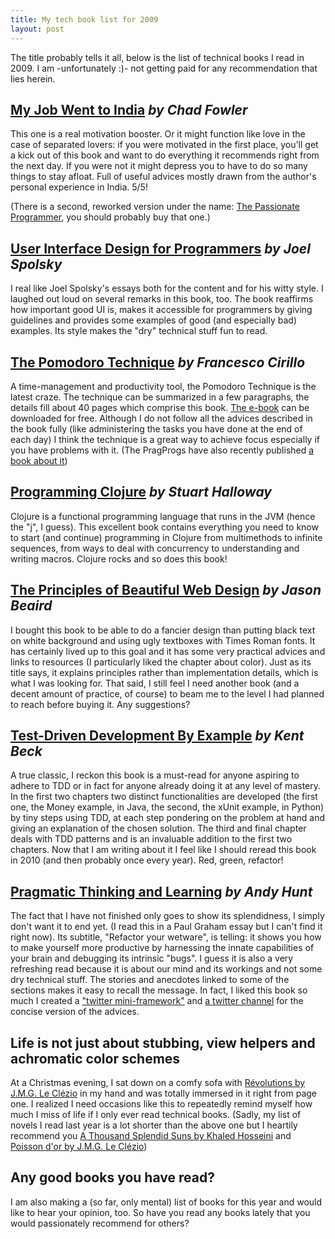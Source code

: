 ```yaml
---
title: My tech book list for 2009
layout: post
---
```


The title probably tells it all, below is the list of technical books I read in 2009. I am -unfortunately :)- not getting paid for any recommendation that lies herein.

## [My Job Went to India][my_job_went_to_india] <span class="author"><em>by Chad Fowler</em></span>

This one is a real motivation booster. Or it might function like love in the case of separated lovers: if you were motivated in the first place, you'll get a kick out of this book and want to do everything it recommends right from the next day. If you were not it might depress you to have to do so many things to stay afloat. Full of useful advices mostly drawn from the author's personal experience in India. 5/5!

(There is a second, reworked version under the name: [The Passionate Programmer][passionate_programmer], you should probably buy that one.)

## [User Interface Design for Programmers][ui_design_for_programmers] <span class="author"><em>by Joel Spolsky</em></span>

I real like Joel Spolsky's essays both for the content and for his witty style. I laughed out loud on several remarks in this book, too. The book reaffirms how important good UI is, makes it accessible for programmers by giving guidelines and provides some examples of good (and especially bad) examples. Its style makes the "dry" technical stuff fun to read.

## [The Pomodoro Technique][the_pomodoro_technique] <span class="author"><em>by Francesco Cirillo</em></span>

A time-management and productivity tool, the Pomodoro Technique is the latest craze. The technique can be summarized in a few paragraphs, the details fill about 40 pages which comprise this book. [The e-book][pomodoro_ebook] can be downloaded for free. Although I do not follow all the advices described in the book fully (like administering the tasks you have done at the end of each day) I think the technique is a great way to achieve focus especially if you have problems with it. (The PragProgs have also recently published [a book about it][pragprogs_pomodoro])

## [Programming Clojure][programming_clojure] <span class="author"><em>by Stuart Halloway</em></span>

Clojure is a functional programming language that runs in the JVM (hence the "j", I guess). This excellent book contains everything you need to know to start (and continue) programming in Clojure from multimethods to infinite sequences, from ways to deal with concurrency to understanding and writing macros. Clojure rocks and so does this book!

## [The Principles of Beautiful Web Design][principles_of_web_design] <span class="author"><em>by Jason Beaird</em></span>

I bought this book to be able to do a fancier design than putting black text on white background and using ugly textboxes with Times Roman fonts. It has certainly lived up to this goal and it has some very practical advices and links to resources (I particularly liked the chapter about color). Just as its title says, it explains principles rather than implementation details, which is what I was looking for. That said, I still feel I need another book (and a decent amount of practice, of course) to beam me to the level I had planned to reach before buying it. Any suggestions?

## [Test-Driven Development By Example][tdd_by_example] <span class="author"><em>by Kent Beck</em></span>

A true classic, I reckon this book is a must-read for anyone aspiring to adhere to TDD or in fact for anyone already doing it at any level of mastery. In the first two chapters two distinct functionalities are developed (the first one, the Money example, in Java, the second, the xUnit example, in Python) by tiny steps using TDD, at each step pondering on the problem at hand and giving an explanation of the chosen solution. The third and final chapter deals with TDD patterns and is an invaluable addition to the first two chapters. Now that I am writing about it I feel like I should reread this book in 2010 (and then probably once every year). Red, green, refactor!

## [Pragmatic Thinking and Learning][pragthinklearn] <span class="author"><em>by Andy Hunt</em></span>

The fact that I have not finished only goes to show its splendidness, I simply don't want it to end yet. (I read this in a Paul Graham essay but I can't find it right now). Its subtitle, "Refactor your wetware", is telling: it shows you how to make yourself more productive by harnessing the innate capabilities of your brain and debugging its intrinsic "bugs". I guess it is also a very refreshing read because it is about our mind and its workings and not some dry technical stuff. The stories and anecdotes linked to some of the sections makes it easy to recall the message. In fact, I liked this book so much I created a ["twitter mini-framework"][twuckoo] and [a twitter channel][pragthinklearn_on_twitter] for the concise version of the advices.

## Life is not just about stubbing, view helpers and achromatic color schemes

At a Christmas evening, I sat down on a comfy sofa with [Révolutions by J.M.G. Le Clézio][revolutions] in my hand and was totally immersed in it right from page one. I realized I need occasions like this to repeatedly remind myself how much I miss of life if I only ever read technical books. (Sadly, my list of novels I read last year is a lot shorter than the above one but I heartily recommend you [A Thousand Splendid Suns by Khaled Hosseini][thousand_splendid_suns] and [Poisson d'or by J.M.G. Le Clézio][poisson_dor])

## Any good books you have read?

I am also making a (so far, only mental) list of books for this year and would like to hear your opinion, too. So have you read any books lately that you would passionately recommend for others?

[my_job_went_to_india]: http://www.pragprog.com/titles/mjwti/
[passionate_programmer]: http://pragprog.com/titles/cfcar2/the-passionate-programmer
[ui_design_for_programmers]: http://www.joelonsoftware.com/uibook/fog0000000249.html
[the_pomodoro_technique]: http://www.pomodorotechnique.com/resources.html
[pomodoro_ebook]: http://www.pomodorotechnique.com/resources/cirillo/ThePomodoroTechnique_v1-3.pdf
[pragprogs_pomodoro]: http://pragprog.com/titles/snfocus/pomodoro-technique-illustrated
[programming_clojure]: http://pragprog.com/titles/shcloj
[principles_of_web_design]: http://www.sitepoint.com/books/design1/
[tdd_by_example]: http://www.bookdepository.co.uk/book/9780321146533/Test-Driven-Development
[pragthinklearn]: http://pragprog.com/titles/ahptl
[twuckoo]: http://github.com/balinterdi/twuckoo/
[pragthinklearn_on_twitter]: http://twitter.com/pragthinklearn
[revolutions]: http://www.amazon.com/Révolutions-J-M-G-Clézio/dp/2070768538
[my_readlist_at_goodreads]: [http://www.goodreads.com/review/list/733705]
[thousand_splendid_suns]: http://www.goodreads.com/book/show/128029.A_Thousand_Splendid_Suns
[poisson_dor]: http://www.goodreads.com/book/show/887407.Poisson_D_or